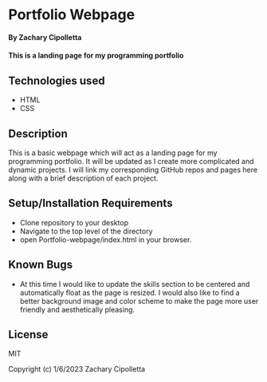 # Portfolio Webpage

#### By Zachary Cipolletta

#### This is a landing page for my programming portfolio

## Technologies used

* HTML
* CSS

## Description

This is a basic webpage which will act as a landing page for my programming portfolio.  It will be updated as I create more complicated and dynamic projects.  I will link my corresponding GitHub repos and pages here along with a brief description of each project.

## Setup/Installation Requirements

* Clone repository to your desktop
* Navigate to the top level of the directory
* open Portfolio-webpage/index.html in your browser.

## Known Bugs
 * At this time I would like to update the skills section to be centered and automatically float as the page is resized.  I would also like to find a better background image and color scheme to make the page more user friendly and aesthetically pleasing.

## License
MIT

Copyright (c) 1/6/2023 Zachary Cipolletta
